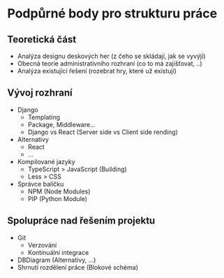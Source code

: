# Podpůrné body pro strukturu práce


## Teoretická část
- Analýza designu deskových her (z čeho se skládají, jak se vyvýjí)
- Obecná teorie administrativního rozhraní (co to má zajišťovat, ..)
- Analýza existující řešení (rozebrat hry, které už existují)

## Vývoj rozhraní
- Django
  - Templating
  - Package, Middleware...
  - Django vs React (Server side vs Client side rending)
- Alternativy
  - React
  - ...
- Kompilované jazyky
  - TypeScript > JavaScript (Building)
  - Less > CSS
- Správce balíčku
  - NPM (Node Modules)
  - PIP (Python Module)

## Spolupráce nad řešením projektu
- Git 
  - Verzování
  - Kontinuální integrace
- DBDiagram (Alternativy, ...)
- Shrnutí rozdělení práce (Blokové schéma)